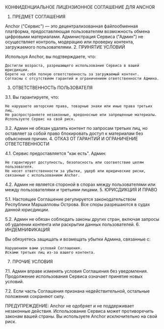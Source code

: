 КОНФИДЕНЦИАЛЬНОЕ ЛИЦЕНЗИОННОЕ СОГЛАШЕНИЕ ДЛЯ ANCHOR
1. ПРЕДМЕТ СОГЛАШЕНИЯ

Anchor ("Сервис") — это децентрализованная файлообменная платформа, предоставляющая пользователям возможность обмена цифровыми материалами. Администрация Сервиса ("Админ") не осуществляет контроль, модерацию или проверку контента, загружаемого пользователями.
2. ПРИНЯТИЕ УСЛОВИЙ

Используя Anchor, вы подтверждаете, что:

    Достигли возраста, разрешающего использование Сервиса в вашей юрисдикции.
    Берете на себя полную ответственность за загружаемый контент.
    Согласны с отсутствием гарантий и ограничением ответственности Админа.

3. ОТВЕТСТВЕННОСТЬ ПОЛЬЗОВАТЕЛЯ

3.1. Вы гарантируете, что:

    Не нарушаете авторские права, товарные знаки или иные права третьих лиц.
    Не распространяете незаконные, вредоносные или запрещенные материалы.
    Используете Сервис на свой риск.

3.2. Админ не обязан удалять контент по запросам третьих лиц, но оставляет за собой право блокировать доступ к материалам без объяснения причин.
4. ОТКАЗ ОТ ГАРАНТИЙ И ОГРАНИЧЕНИЕ ОТВЕТСТВЕННОСТИ

4.1. Сервис предоставляется "как есть". Админ:

    Не гарантирует доступность, безопасность или соответствие целям пользователя.
    Не несет ответственности за убытки, ущерб или юридические риски, связанные с использованием Anchor.

4.2. Админ не является стороной в спорах между пользователями или между пользователями и третьими лицами.
5. ЮРИСДИКЦИЯ И ПРАВО

5.1. Настоящее Соглашение регулируется законодательством Республики Маршалловы Острова. Все споры разрешаются в судах данной юрисдикции.

5.2. Админ не обязан соблюдать законы других стран, включая запросы об удалении контента или раскрытии данных пользователей.
6. ИНДЕМНИФИКАЦИЯ

Вы обязуетесь защищать и возмещать убытки Админа, связанные с:

    Нарушением вами условий Соглашения.
    Исками третьих лиц из-за вашего контента.

7. ПРОЧИЕ УСЛОВИЯ

7.1. Админ вправе изменять условия Соглашения без уведомления. Продолжение использования Сервиса означает принятие новых условий.

7.2. Если часть Соглашения признана недействительной, остальные положения сохраняют силу.

ПРЕДУПРЕЖДЕНИЕ: Anchor не одобряет и не поддерживает незаконные действия. Использование Сервиса может противоречить законам вашей страны. Вы используете Anchor исключительно на свой риск.

